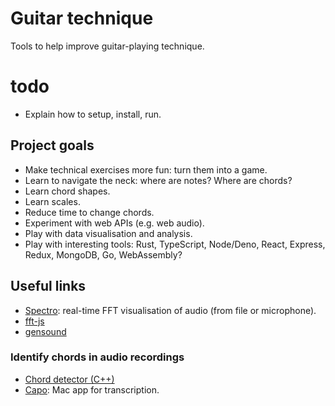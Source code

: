 # Guitar technique

Tools to help improve guitar-playing technique.

# todo

* Explain how to setup, install, run.

## Project goals

* Make technical exercises more fun: turn them into a game.
* Learn to navigate the neck: where are notes? Where are chords?
* Learn chord shapes.
* Learn scales.
* Reduce time to change chords.
* Experiment with web APIs (e.g. web audio).
* Play with data visualisation and analysis.
* Play with interesting tools: Rust, TypeScript, Node/Deno, React, Express, Redux, MongoDB, Go, WebAssembly?

## Useful links

* [Spectro](https://github.com/calebj0seph/spectro): real-time FFT visualisation of audio (from file or microphone).
* [fft-js](https://www.npmjs.com/package/fft-js)
* [gensound](https://github.com/Quefumas/gensound)

### Identify chords in audio recordings

* [Chord detector (C++)](https://github.com/adamstark/Chord-Detector-and-Chromagram)
* [Capo](https://supermegaultragroovy.com/2010/09/20/capo-2s-innovation/): Mac app for transcription.